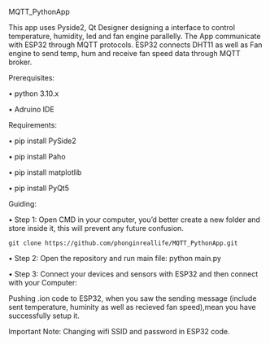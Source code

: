 MQTT_PythonApp 


This app uses Pyside2, Qt Designer designing a interface to control temperature, humidity, led and fan engine parallelly. The App communicate with ESP32 through MQTT protocols. 
ESP32 connects DHT11 as well as Fan engine to send temp, hum and receive fan speed data through MQTT broker. 

Prerequisites:

•	python 3.10.x 

•	Adruino IDE 



Requirements:

•	pip install PySide2 

•	pip install Paho 

•	pip install matplotlib

•	pip install PyQt5




 Guiding: 
 
•	Step 1: Open CMD in your computer, you’d better create a new folder and store inside it, this will prevent any future confusion. 
    
    git clone https://github.com/phonginreallife/MQTT_PythonApp.git 

•	Step 2: Open the repository and run main file: python main.py


•	Step 3: Connect your devices and sensors with ESP32 and then connect with your Computer: 

Pushing .ion code to ESP32, when you saw the sending message (include sent temperature, huminity as well as recieved fan speed),mean you have successfully setup it. 




Important Note: Changing wifi SSID and password in ESP32 code.
